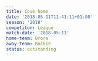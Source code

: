 ```yaml
---
title: Cove home
date: '2018-05-11T11:41:11+01:00'
season: '2018'
competiton: League
match-date: '2018-05-11'
home-team: Brora
away-team: Buckie
status: outstanding
---
```


